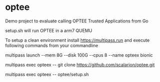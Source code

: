 # optee

Demo project to evaluate calling OPTEE Trusted Applications from Go

setup.sh will run OPTEE in a arm7 QUEMU

To setup a clean environment install https://multipass.run and execute following commands from your commandline

multipass launch --mem 8G --disk 100G --cpus 8 --name opteex bionic

multipass exec opteex -- git clone https://github.com/scalarion/optee.git

multipass exec opteex -- optee/setup.sh

